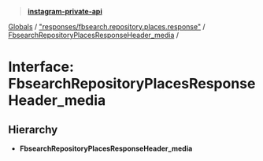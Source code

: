 > **[instagram-private-api](../README.md)**

[Globals](../globals.md) / ["responses/fbsearch.repository.places.response"](../modules/_responses_fbsearch_repository_places_response_.md) / [FbsearchRepositoryPlacesResponseHeader_media](_responses_fbsearch_repository_places_response_.fbsearchrepositoryplacesresponseheader_media.md) /

# Interface: FbsearchRepositoryPlacesResponseHeader_media

## Hierarchy

* **FbsearchRepositoryPlacesResponseHeader_media**